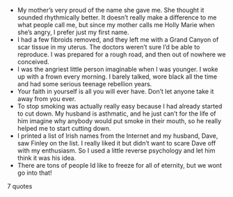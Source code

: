  - My mother’s very proud of the name she gave me. She thought it sounded rhythmically better. It doesn’t really make a difference to me what people call me, but since my mother calls me Holly Marie when she’s angry, I prefer just my first name.
 - I had a few fibroids removed, and they left me with a Grand Canyon of scar tissue in my uterus. The doctors weren’t sure I’d be able to reproduce. I was prepared for a rough road, and then out of nowhere we conceived.
 - I was the angriest little person imaginable when I was younger. I woke up with a frown every morning. I barely talked, wore black all the time and had some serious teenage rebellion years.
 - Your faith in yourself is all you will ever have. Don’t let anyone take it away from you ever.
 - To stop smoking was actually really easy because I had already started to cut down. My husband is asthmatic, and he just can’t for the life of him imagine why anybody would put smoke in their mouth, so he really helped me to start cutting down.
 - I printed a list of Irish names from the Internet and my husband, Dave, saw Finley on the list. I really liked it but didn’t want to scare Dave off with my enthusiasm. So I used a little reverse psychology and let him think it was his idea.
 - There are tons of people Id like to freeze for all of eternity, but we wont go into that!

7 quotes